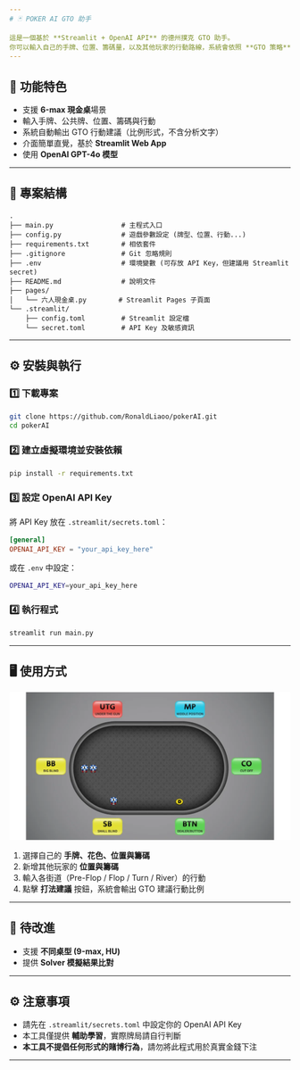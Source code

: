 ```yaml
---
# 🃏 POKER AI GTO 助手

這是一個基於 **Streamlit + OpenAI API** 的德州撲克 GTO 助手。
你可以輸入自己的手牌、位置、籌碼量，以及其他玩家的行動路線，系統會依照 **GTO 策略** 給出行動比例建議（例如 `Check (60%)、Bet 1/3 Pot (30%)、Bet 1/2 Pot (10%)`），幫助你訓練與研究決策。
---
```


## 🚀 功能特色

- 支援 **6-max 現金桌**場景
- 輸入手牌、公共牌、位置、籌碼與行動
- 系統自動輸出 GTO 行動建議（比例形式，不含分析文字）
- 介面簡單直覺，基於 **Streamlit Web App**
- 使用 **OpenAI GPT-4o 模型**

---

## 📂 專案結構

```
.
├── main.py                 # 主程式入口
├── config.py               # 遊戲參數設定 (牌型、位置、行動...)
├── requirements.txt        # 相依套件
├── .gitignore              # Git 忽略規則
├── .env                    # 環境變數 (可存放 API Key，但建議用 Streamlit secret)
├── README.md               # 說明文件
├── pages/
│   └── 六人現金桌.py        # Streamlit Pages 子頁面
└── .streamlit/
    ├── config.toml         # Streamlit 設定檔
    └── secret.toml         # API Key 及敏感資訊
```

---

## ⚙️ 安裝與執行

### 1️⃣ 下載專案

```bash
git clone https://github.com/RonaldLiaoo/pokerAI.git
cd pokerAI
```

### 2️⃣ 建立虛擬環境並安裝依賴

```bash
pip install -r requirements.txt
```

### 3️⃣ 設定 OpenAI API Key

將 API Key 放在 `.streamlit/secrets.toml`：

```toml
[general]
OPENAI_API_KEY = "your_api_key_here"
```

或在 `.env` 中設定：

```bash
OPENAI_API_KEY=your_api_key_here
```

### 4️⃣ 執行程式

```bash
streamlit run main.py
```

---

## 🖥️ 使用方式

![位置圖](images/Positions.png)

1. 選擇自己的 **手牌、花色、位置與籌碼**
2. 新增其他玩家的 **位置與籌碼**
3. 輸入各街道（Pre-Flop / Flop / Turn / River）的行動
4. 點擊 **打法建議** 按鈕，系統會輸出 GTO 建議行動比例

---

## 📌 待改進

- 支援 **不同桌型 (9-max, HU)**
- 提供 **Solver 模擬結果比對**

---

## ⚙️ 注意事項

- 請先在 `.streamlit/secrets.toml` 中設定你的 OpenAI API Key
- 本工具僅提供 **輔助學習**，實際牌局請自行判斷
- **本工具不提倡任何形式的賭博行為**，請勿將此程式用於真實金錢下注

---
